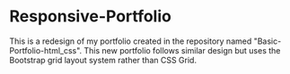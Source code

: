 # Responsive-Portfolio
This is a redesign of my portfolio created in the repository named "Basic-Portfolio-html_css". This new portfolio follows similar design but uses the Bootstrap grid layout system rather than CSS Grid.
